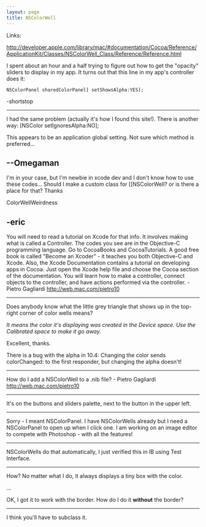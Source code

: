 ```yaml
---
layout: page
title: NSColorWell
---
```


Links:

http://developer.apple.com/library/mac/#documentation/Cocoa/Reference/ApplicationKit/Classes/NSColorWell_Class/Reference/Reference.html

I spent about an hour and a half trying to figure out how to get the "opacity" sliders to display in my app.  It turns out that this line in my app's controller does it:

    NSColorPanel sharedColorPanel] setShowsAlpha:YES];

-shortstop

----


I had the same problem (actually it's how I found this site!).  There is another way:
    [NSColor setIgnoresAlpha:NO];

This appears to be an application global setting.  Not sure which method is preferred...

--Omegaman
----

I'm in your case, but I'm newbie in xcode dev and I don't know how to use these codes... Should I make a custom class for [[NSColorWell? or is there a place for that?
Thanks

ColorWellWeirdness

-eric
----
You will need to read a tutorial on Xcode for that info. It involves making what is called a Controller. The codes you see are in the Objective-C programming language. Go to CocoaBooks and CocoaTutorials. A good free book is called "Become an Xcoder" - it teaches you both Objective-C and Xcode. Also, the Xcode Documentation contains a tutorial on developing apps in Cocoa. Just open the Xcode help file and choose the Cocoa section of the documentation. You will learn how to make a controller, connect objects to the controller, and have actions performed via the controller. - Pietro Gagliardi http://web.mac.com/pietro10


----

Does anybody know what the little grey triangle that shows up in the top-right corner of color wells means?

*It means the color it's displaying was created in the Device space. Use the Calibrated space to make it go away.*

Excellent, thanks.

There is a bug with the alpha in 10.4: Changing the color sends colorChanged: to the first responder, but changing the alpha doesn't! 

----
How do I add a NSColorWell to a .nib file? - Pietro Gagliardi http://web.mac.com/pietro10

----
It's on the buttons and sliders palette, next to the button in the upper left.

----
Sorry - I meant NSColorPanel. I have NSColorWells already but I need a NSColorPanel to open up when I click one. I am working on an image editor to compete with Photoshop - with all the features!

----
NSColorWells do that automatically, I just verified this in IB using Test Interface.

----
How? No matter what I do, it always displays a tiny box with the color.

...

OK, I got it to work with the border. How do I do it **without** the border?

----
I think you'll have to subclass it.

